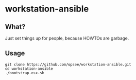 # workstation-ansible

## What?

Just set things up for people, because HOWTOs are garbage.

## Usage

```
git clone https://github.com/opsee/workstation-ansible.git
cd workstation-ansible
./bootstrap-osx.sh
```
